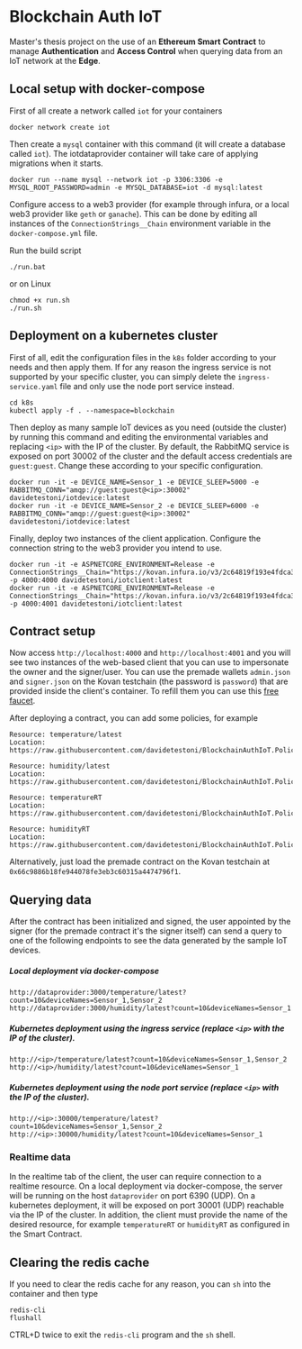 # Blockchain Auth IoT
Master's thesis project on the use of an **Ethereum Smart Contract** to manage **Authentication** and **Access Control** when querying data from an IoT network at the **Edge**.

## Local setup with docker-compose
First of all create a network called `iot` for your containers
```text
docker network create iot
```
Then create a `mysql` container with this command (it will create a database called `iot`). The iotdataprovider container will take care of applying migrations when it starts.
```text
docker run --name mysql --network iot -p 3306:3306 -e MYSQL_ROOT_PASSWORD=admin -e MYSQL_DATABASE=iot -d mysql:latest
```
Configure access to a web3 provider (for example through infura, or a local web3 provider like `geth` or `ganache`).
This can be done by editing all instances of the `ConnectionStrings__Chain` environment variable in the `docker-compose.yml` file.

Run the build script
```text
./run.bat
```
or on Linux
```text
chmod +x run.sh
./run.sh
```

## Deployment on a kubernetes cluster
First of all, edit the configuration files in the `k8s` folder according to your needs and then apply them. If for any reason the ingress service is not supported by your specific cluster, you can simply delete the `ingress-service.yaml` file and only use the node port service instead.
```text
cd k8s
kubectl apply -f . --namespace=blockchain
```
Then deploy as many sample IoT devices as you need (outside the cluster) by running this command and editing the environmental variables and replacing `<ip>` with the IP of the cluster. By default, the RabbitMQ service is exposed on port 30002 of the cluster and the default access credentials are `guest:guest`. Change these according to your specific configuration.
```text
docker run -it -e DEVICE_NAME=Sensor_1 -e DEVICE_SLEEP=5000 -e RABBITMQ_CONN="amqp://guest:guest@<ip>:30002" davidetestoni/iotdevice:latest
docker run -it -e DEVICE_NAME=Sensor_2 -e DEVICE_SLEEP=6000 -e RABBITMQ_CONN="amqp://guest:guest@<ip>:30002" davidetestoni/iotdevice:latest
```
Finally, deploy two instances of the client application. Configure the connection string to the web3 provider you intend to use.
```text
docker run -it -e ASPNETCORE_ENVIRONMENT=Release -e ConnectionStrings__Chain="https://kovan.infura.io/v3/2c64819f193e4fdca3ca3520ab1a2b1b" -p 4000:4000 davidetestoni/iotclient:latest
docker run -it -e ASPNETCORE_ENVIRONMENT=Release -e ConnectionStrings__Chain="https://kovan.infura.io/v3/2c64819f193e4fdca3ca3520ab1a2b1b" -p 4000:4001 davidetestoni/iotclient:latest
```

## Contract setup
Now access `http://localhost:4000` and `http://localhost:4001` and you will see two instances of the web-based client that you can use to impersonate the owner and the signer/user.
You can use the premade wallets `admin.json` and `signer.json` on the Kovan testchain (the password is `password`) that are provided inside the client's container. To refill them you can use this [free faucet](https://faucet.kovan.network/).

After deploying a contract, you can add some policies, for example
```text
Resource: temperature/latest
Location: https://raw.githubusercontent.com/davidetestoni/BlockchainAuthIoT.Policies/688ac97c92aa749205f13d0c8ed4924e1c07a05f/temperature.json

Resource: humidity/latest
Location: https://raw.githubusercontent.com/davidetestoni/BlockchainAuthIoT.Policies/688ac97c92aa749205f13d0c8ed4924e1c07a05f/humidity.json

Resource: temperatureRT
Location: https://raw.githubusercontent.com/davidetestoni/BlockchainAuthIoT.Policies/aebc7f8957606fd26a6ffdf4e75054e1b623587c/temperatureRT.json

Resource: humidityRT
Location: https://raw.githubusercontent.com/davidetestoni/BlockchainAuthIoT.Policies/aebc7f8957606fd26a6ffdf4e75054e1b623587c/humidityRT.json
```
Alternatively, just load the premade contract on the Kovan testchain at `0x66c9886b18fe944078fe3eb3c60315a4474796f1`.

## Querying data
After the contract has been initialized and signed, the user appointed by the signer (for the premade contract it's the signer itself) can send a query to one of the following endpoints to see the data generated by the sample IoT devices.

##### Local deployment via docker-compose
```text
http://dataprovider:3000/temperature/latest?count=10&deviceNames=Sensor_1,Sensor_2
http://dataprovider:3000/humidity/latest?count=10&deviceNames=Sensor_1
```
##### Kubernetes deployment using the ingress service (replace `<ip>` with the IP of the cluster).
```text
http://<ip>/temperature/latest?count=10&deviceNames=Sensor_1,Sensor_2
http://<ip>/humidity/latest?count=10&deviceNames=Sensor_1
```
##### Kubernetes deployment using the node port service (replace `<ip>` with the IP of the cluster).
```text
http://<ip>:30000/temperature/latest?count=10&deviceNames=Sensor_1,Sensor_2
http://<ip>:30000/humidity/latest?count=10&deviceNames=Sensor_1
```

### Realtime data
In the realtime tab of the client, the user can require connection to a realtime resource. On a local deployment via docker-compose, the server will be running on the host `dataprovider` on port 6390 (UDP). On a kubernetes deployment, it will be exposed on port 30001 (UDP) reachable via the IP of the cluster. In addition, the client must provide the name of the desired resource, for example `temperatureRT` or `humidityRT` as configured in the Smart Contract.

## Clearing the redis cache
If you need to clear the redis cache for any reason, you can `sh` into the container and then type
```text
redis-cli
flushall
```
CTRL+D twice to exit the `redis-cli` program and the `sh` shell.

